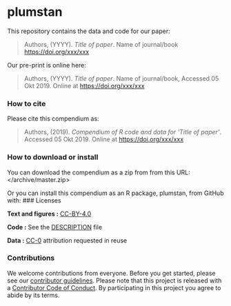 
<!-- README.md is generated from README.Rmd. Please edit that file -->
plumstan
========

This repository contains the data and code for our paper:

> Authors, (YYYY). *Title of paper*. Name of journal/book <https://doi.org/xxx/xxx>

Our pre-print is online here:

> Authors, (YYYY). *Title of paper*. Name of journal/book, Accessed 05 Okt 2019. Online at <https://doi.org/xxx/xxx>

### How to cite

Please cite this compendium as:

> Authors, (2019). *Compendium of R code and data for 'Title of paper'*. Accessed 05 Okt 2019. Online at <https://doi.org/xxx/xxx>

### How to download or install

You can download the compendium as a zip from from this URL: </archive/master.zip>

Or you can install this compendium as an R package, plumstan, from GitHub with: \#\#\# Licenses

**Text and figures :** [CC-BY-4.0](http://creativecommons.org/licenses/by/4.0/)

**Code :** See the [DESCRIPTION](DESCRIPTION) file

**Data :** [CC-0](http://creativecommons.org/publicdomain/zero/1.0/) attribution requested in reuse

### Contributions

We welcome contributions from everyone. Before you get started, please see our [contributor guidelines](CONTRIBUTING.md). Please note that this project is released with a [Contributor Code of Conduct](CONDUCT.md). By participating in this project you agree to abide by its terms.
